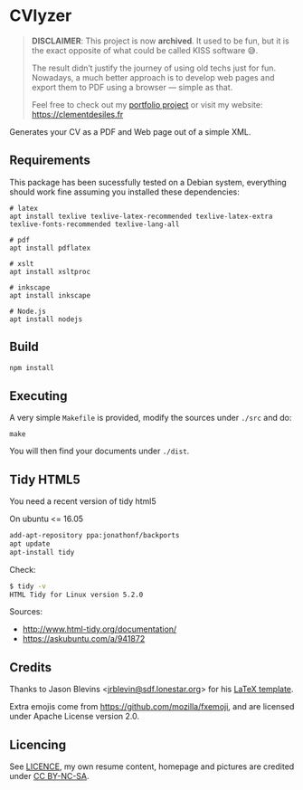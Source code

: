 # CVlyzer

> **DISCLAIMER**: This project is now **archived**. It used to be fun, but it is the exact opposite of what could be called KISS software 😅.
>
> The result didn’t justify the journey of using old techs just for fun. Nowadays, a much better approach is to develop web pages and export them to PDF using a browser — simple as that.
>  
> Feel free to check out my [portfolio project](https://github.com/jokesterfr/portfolio) or visit my website: https://clementdesiles.fr


Generates your CV as a PDF and Web page out of a simple XML.

## Requirements

This package has been sucessfully tested on a Debian system, everything should work fine assuming you installed these dependencies:

```
# latex
apt install texlive texlive-latex-recommended texlive-latex-extra texlive-fonts-recommended texlive-lang-all

# pdf
apt install pdflatex

# xslt
apt install xsltproc

# inkscape
apt install inkscape

# Node.js
apt install nodejs
```

## Build

```js
npm install
```

## Executing

A very simple `Makefile` is provided, modify the sources under `./src` and do:

```
make
```

You will then find your documents under `./dist`.

## Tidy HTML5

You need a recent version of tidy html5

On ubuntu <= 16.05 
```sh
add-apt-repository ppa:jonathonf/backports
apt update
apt-install tidy
```

Check:

```sh
$ tidy -v
HTML Tidy for Linux version 5.2.0
```

Sources:

 * http://www.html-tidy.org/documentation/
 * https://askubuntu.com/a/941872

## Credits

Thanks to Jason Blevins &lt;jrblevin@sdf.lonestar.org&gt; for his [LaTeX template](http://jblevins.org/projects/cv-template/).

Extra emojis come from https://github.com/mozilla/fxemoji, and are licensed under Apache License version 2.0.

## Licencing

See [LICENCE](./LICENCSE.txt), my own resume content, homepage and pictures are credited under [CC BY-NC-SA](https://creativecommons.org/licenses/by-nc-sa/4.0/legalcode).
